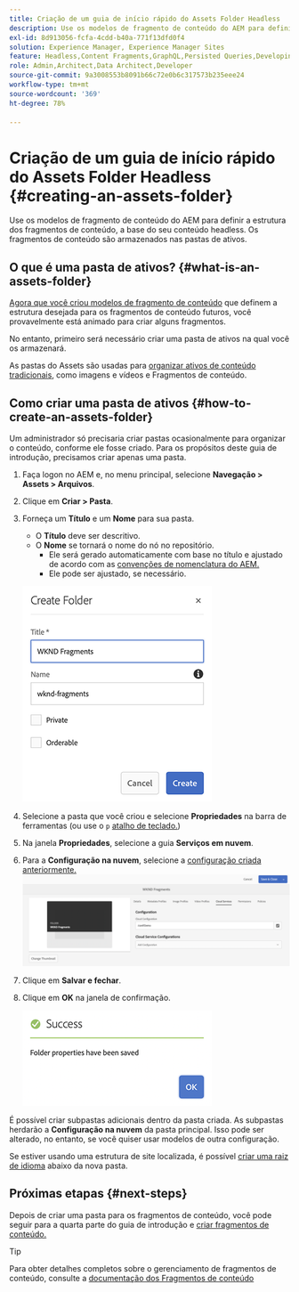```yaml
---
title: Criação de um guia de início rápido do Assets Folder Headless
description: Use os modelos de fragmento de conteúdo do AEM para definir a estrutura dos fragmentos de conteúdo, a base do seu conteúdo headless.
exl-id: 8d913056-fcfa-4cdd-b40a-771f13dfd0f4
solution: Experience Manager, Experience Manager Sites
feature: Headless,Content Fragments,GraphQL,Persisted Queries,Developing
role: Admin,Architect,Data Architect,Developer
source-git-commit: 9a3008553b8091b66c72e0b6c317573b235eee24
workflow-type: tm+mt
source-wordcount: '369'
ht-degree: 78%

---
```


# Criação de um guia de início rápido do Assets Folder Headless {#creating-an-assets-folder}

Use os modelos de fragmento de conteúdo do AEM para definir a estrutura dos fragmentos de conteúdo, a base do seu conteúdo headless. Os fragmentos de conteúdo são armazenados nas pastas de ativos.

## O que é uma pasta de ativos? {#what-is-an-assets-folder}

[Agora que você criou modelos de fragmento de conteúdo](create-content-model.md) que definem a estrutura desejada para os fragmentos de conteúdo futuros, você provavelmente está animado para criar alguns fragmentos.

No entanto, primeiro será necessário criar uma pasta de ativos na qual você os armazenará.

As pastas do Assets são usadas para [organizar ativos de conteúdo tradicionais](/help/assets/manage-assets.md), como imagens e vídeos e Fragmentos de conteúdo.

## Como criar uma pasta de ativos {#how-to-create-an-assets-folder}

Um administrador só precisaria criar pastas ocasionalmente para organizar o conteúdo, conforme ele fosse criado. Para os propósitos deste guia de introdução, precisamos criar apenas uma pasta.

1. Faça logon no AEM e, no menu principal, selecione **Navegação > Assets > Arquivos**.
1. Clique em **Criar > Pasta**.
1. Forneça um **Título** e um **Nome** para sua pasta.
   * O **Título** deve ser descritivo.
   * O **Nome** se tornará o nome do nó no repositório.
      * Ele será gerado automaticamente com base no título e ajustado de acordo com as [convenções de nomenclatura do AEM.](/help/sites-developing/naming-conventions.md)
      * Ele pode ser ajustado, se necessário.

   ![Criar pasta](assets/assets-folder-create.png)
1. Selecione a pasta que você criou e selecione **Propriedades** na barra de ferramentas (ou use o `p` [atalho de teclado.](/help/sites-authoring/keyboard-shortcuts.md))
1. Na janela **Propriedades**, selecione a guia **Serviços em nuvem**.
1. Para a **Configuração na nuvem**, selecione a [configuração criada anteriormente.](create-configuration.md)
   ![Configurar pasta de ativos](assets/assets-folder-configure.png)
1. Clique em **Salvar e fechar**.
1. Clique em **OK** na janela de confirmação.

   ![Janela de confirmação](assets/assets-folder-confirmation.png)

É possível criar subpastas adicionais dentro da pasta criada. As subpastas herdarão a **Configuração na nuvem** da pasta principal. Isso pode ser alterado, no entanto, se você quiser usar modelos de outra configuração.

Se estiver usando uma estrutura de site localizada, é possível [criar uma raiz de idioma](/help/assets/multilingual-assets.md) abaixo da nova pasta.

## Próximas etapas {#next-steps}

Depois de criar uma pasta para os fragmentos de conteúdo, você pode seguir para a quarta parte do guia de introdução e [criar fragmentos de conteúdo.](create-content-fragment.md)

>[!TIP]
>
>Para obter detalhes completos sobre o gerenciamento de fragmentos de conteúdo, consulte a [documentação dos Fragmentos de conteúdo](/help/assets/content-fragments/content-fragments.md)
